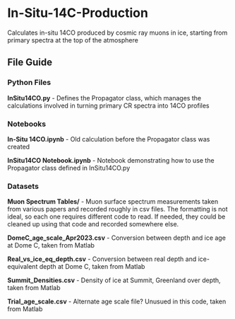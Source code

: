 # In-Situ-14C-Production
Calculates in-situ 14CO produced by cosmic ray muons in ice, starting from primary spectra at the top of the atmosphere

## File Guide

### Python Files

**InSitu14CO.py** - Defines the Propagator class, which manages the calculations involved in turning primary CR spectra into 14CO profiles

### Notebooks

**In-Situ 14CO.ipynb** - Old calculation before the Propagator class was created

**InSitu14CO Notebook.ipynb** - Notebook demonstrating how to use the Propagator class defined in InSitu14CO.py

### Datasets

**Muon Spectrum Tables/** - Muon surface spectrum measurements taken from various papers and recorded roughly in csv files.  The formatting is not ideal, so each one requires different code to read.  If needed, they could be cleaned up using that code and recorded somewhere else.

**DomeC_age_scale_Apr2023.csv** - Conversion between depth and ice age at Dome C, taken from Matlab

**Real_vs_ice_eq_depth.csv** - Conversion between real depth and ice-equivalent depth at Dome C, taken from Matlab

**Summit_Densities.csv** - Density of ice at Summit, Greenland over depth, taken from Matlab

**Trial_age_scale.csv** - Alternate age scale file?  Unusued in this code, taken from Matlab
